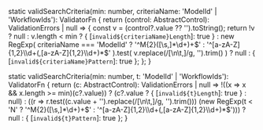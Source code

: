 static validSearchCriteria(min: number, criteriaName: 'ModelId' | 'WorkflowIds'): ValidatorFn {
  return (control: AbstractControl): ValidationErrors | null => {
    const v = (control?.value ?? '').toString();
    return !v
      ? null
      : v.length < min
        ? { [`invalid${criteriaName}Length`]: true }
        : new RegExp(
            criteriaName === 'ModelId'
              ? '^M{2}([\\s,]*\\d+)+$'
              : '^[a-zA-Z]{1,2}\\d+(,[a-zA-Z]{1,2}\\d+)*$'
          ).test(
            v.replace(/[\n\t,]/g, '').trim()
          )
          ? null
          : { [`invalid${criteriaName}Pattern`]: true };
  };
}


static validSearchCriteria(min: number, t: 'ModelId' | 'WorkflowIds'): ValidatorFn {
  return (c: AbstractControl): ValidationErrors | null =>
    !((x => x && x.length >= min)(c?.value))
      ? (c?.value ? { [`invalid${t}Length`]: true } : null)
      : ((r => r.test((c.value + '').replace(/[\n\t,]/g, '').trim()))
          (new RegExp(t < 'N' ? '^M{2}([\\s,]*\\d+)+$' : '^[a-zA-Z]{1,2}\\d+(,[a-zA-Z]{1,2}\\d+)*$')))
        ? null
        : { [`invalid${t}Pattern`]: true };
}
